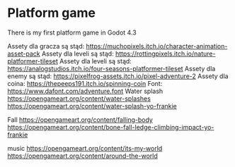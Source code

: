 # Platform game
 There is my first platform game in Godot 4.3

Assety dla gracza są stąd: https://muchopixels.itch.io/character-animation-asset-pack
Assety dla leveli są stąd: https://rottingpixels.itch.io/nature-platformer-tileset
Assety dla leveli są stąd: https://analogstudios.itch.io/four-seasons-platformer-tileset
Assety dla enemy są stąd: https://pixelfrog-assets.itch.io/pixel-adventure-2
Assety dla coina: https://thepeeps191.itch.io/spinning-coin
Font: https://www.dafont.com/adventure.font
Water splash
https://opengameart.org/content/water-splashes
https://opengameart.org/content/water-splash-yo-frankie

Fall
https://opengameart.org/content/falling-body
https://opengameart.org/content/bone-fall-ledge-climbing-impact-yo-frankie

music
https://opengameart.org/content/its-my-world
https://opengameart.org/content/around-the-world
